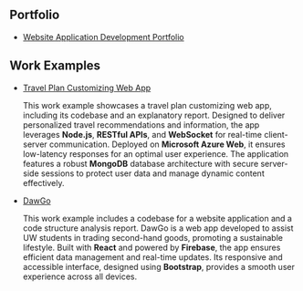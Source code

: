 ## Portfolio
* [Website Application Development Portfolio](https://github.com/jen0guo/Yawen_Guo/blob/main/Yawen%20Guo%20-%20Portfolio%20(Web).pdf)


## Work Examples
* [Travel Plan Customizing Web App](https://github.com/jen0guo/Yawen_Guo/tree/ab3c513d7c8b977d3b438b35ddb86dfbd43241f3/Travel%20Plan%20Customizing%20Web%20App)

  This work example showcases a travel plan customizing web app, including its codebase and an explanatory report. Designed to deliver personalized travel recommendations and information, the app leverages **Node.js**, **RESTful APIs**, and **WebSocket** for real-time client-server communication. Deployed on **Microsoft Azure Web**, it ensures low-latency responses for an optimal user experience. The application features a robust **MongoDB** database architecture with secure server-side sessions to protect user data and manage dynamic content effectively.

* [DawGo](https://github.com/jen0guo/Yawen_Guo/tree/main/DawGo)

  This work example includes a codebase for a website application and a code structure analysis report. DawGo is a web app developed to assist UW students in trading second-hand goods, promoting a sustainable lifestyle. Built with **React** and powered by **Firebase**, the app ensures efficient data management and real-time updates. Its responsive and accessible interface, designed using **Bootstrap**, provides a smooth user experience across all devices.
  
